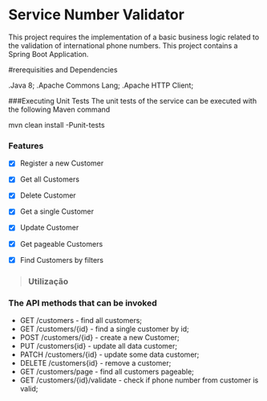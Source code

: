 # Service Number Validator

This project requires the implementation of a basic business logic related to the validation of international phone numbers.
This project contains a Spring Boot Application.

#rerequisities and Dependencies

.Java 8;
.Apache Commons Lang;
.Apache HTTP Client;


###Executing Unit Tests
The unit tests of the service can be executed with the following Maven command

mvn clean install -Punit-tests

### Features


- [X] Register a new Customer
- [X] Get all Customers
- [X] Delete Customer 
- [X] Get a single Customer
- [X] Update Customer
- [X] Get pageable Customers
- [X] Find Customers by filters


> ### Utilização



### The API methods that can be invoked

- GET /customers - find all customers;
- GET /customers/{id} - find a single customer by id;
- POST /customers/{id} - create a new Customer;
- PUT /customers{id} - update all data customer;
- PATCH /customers/{id} - update some data customer;
- DELETE /customers{id} - remove a customer;
- GET /customers/page - find all customers pageable;
- GET /customers/{id}/validate - check if phone number from customer is valid;

